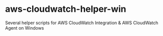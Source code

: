 # aws-cloudwatch-helper-win
Several helper scripts for AWS CloudWatch Integration &amp; AWS CloudWatch Agent on Windows
